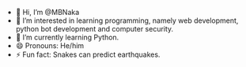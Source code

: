 - 👋 Hi, I’m @MBNaka
- 👀 I’m interested in learning programming, namely web development, python bot development and computer security.
- 🌱 I’m currently learning Python.
- 😄 Pronouns: He/him
- ⚡ Fun fact: Snakes can predict earthquakes.

<!---
MBNaka/MBNaka is a ✨ special ✨ repository because its `README.md` (this file) appears on your GitHub profile.
You can click the Preview link to take a look at your changes.
--->
